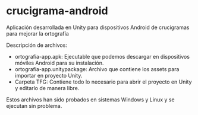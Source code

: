# crucigrama-android

Aplicación desarrollada en Unity para dispositivos Android de crucigramas para mejorar la ortografía

Descripción de archivos:

- ortografia-app.apk: Ejecutable que podemos descargar en dispositivos móviles Android para su instalación.
- ortografia-app.unitypackage: Archivo que contiene los assets para importar en proyecto Unity.
- Carpeta TFG: Contiene todo lo necesario para abrir el proyecto en Unity y editarlo de manera libre.

Estos archivos han sido probados en sistemas Windows y Linux y se ejecutan sin problema.
